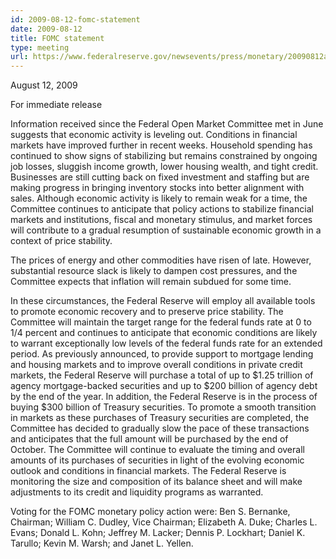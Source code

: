 ```yaml
---
id: 2009-08-12-fomc-statement
date: 2009-08-12
title: FOMC statement
type: meeting
url: https://www.federalreserve.gov/newsevents/press/monetary/20090812a.htm
---
```


August 12, 2009

For immediate release

Information received since the Federal Open Market Committee met in June suggests that economic activity is leveling out. Conditions in financial markets have improved further in recent weeks. Household spending has continued to show signs of stabilizing but remains constrained by ongoing job losses, sluggish income growth, lower housing wealth, and tight credit. Businesses are still cutting back on fixed investment and staffing but are making progress in bringing inventory stocks into better alignment with sales. Although economic activity is likely to remain weak for a time, the Committee continues to anticipate that policy actions to stabilize financial markets and institutions, fiscal and monetary stimulus, and market forces will contribute to a gradual resumption of sustainable economic growth in a context of price stability.

The prices of energy and other commodities have risen of late. However, substantial resource slack is likely to dampen cost pressures, and the Committee expects that inflation will remain subdued for some time.

In these circumstances, the Federal Reserve will employ all available tools to promote economic recovery and to preserve price stability. The Committee will maintain the target range for the federal funds rate at 0 to 1/4 percent and continues to anticipate that economic conditions are likely to warrant exceptionally low levels of the federal funds rate for an extended period. As previously announced, to provide support to mortgage lending and housing markets and to improve overall conditions in private credit markets, the Federal Reserve will purchase a total of up to $1.25 trillion of agency mortgage-backed securities and up to $200 billion of agency debt by the end of the year. In addition, the Federal Reserve is in the process of buying $300 billion of Treasury securities. To promote a smooth transition in markets as these purchases of Treasury securities are completed, the Committee has decided to gradually slow the pace of these transactions and anticipates that the full amount will be purchased by the end of October. The Committee will continue to evaluate the timing and overall amounts of its purchases of securities in light of the evolving economic outlook and conditions in financial markets. The Federal Reserve is monitoring the size and composition of its balance sheet and will make adjustments to its credit and liquidity programs as warranted.

Voting for the FOMC monetary policy action were: Ben S. Bernanke, Chairman; William C. Dudley, Vice Chairman; Elizabeth A. Duke; Charles L. Evans; Donald L. Kohn; Jeffrey M. Lacker; Dennis P. Lockhart; Daniel K. Tarullo; Kevin M. Warsh; and Janet L. Yellen.